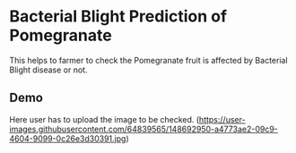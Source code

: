 
# Bacterial Blight Prediction of Pomegranate

This helps to farmer to check the Pomegranate fruit is affected by
Bacterial Blight disease or not.



## Demo

Here user has to upload the image to be checked.
(https://user-images.githubusercontent.com/64839565/148692950-a4773ae2-09c9-4604-9099-0c26e3d30391.jpg)
 

